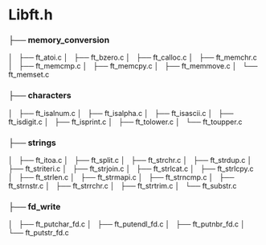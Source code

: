 # Libft.h
###  ├── memory_conversion
  │   ├── ft_atoi.c
  │   ├── ft_bzero.c
  │   ├── ft_calloc.c
  │   ├── ft_memchr.c
  │   ├── ft_memcmp.c
  │   ├── ft_memcpy.c
  │   ├── ft_memmove.c
  │   └── ft_memset.c
###  ├── characters
  │   ├── ft_isalnum.c
  │   ├── ft_isalpha.c
  │   ├── ft_isascii.c
  │   ├── ft_isdigit.c
  │   ├── ft_isprint.c
  │   ├── ft_tolower.c
  │   └── ft_toupper.c
###  ├── strings
  │   ├── ft_itoa.c
  │   ├── ft_split.c
  │   ├── ft_strchr.c
  │   ├── ft_strdup.c
  │   ├── ft_striteri.c
  │   ├── ft_strjoin.c
  │   ├── ft_strlcat.c
  │   ├── ft_strlcpy.c
  │   ├── ft_strlen.c
  │   ├── ft_strmapi.c
  │   ├── ft_strncmp.c
  │   ├── ft_strnstr.c
  │   ├── ft_strrchr.c
  │   ├── ft_strtrim.c
  │   └── ft_substr.c
###  ├── fd_write
  │   ├── ft_putchar_fd.c
  │   ├── ft_putendl_fd.c
  │   ├── ft_putnbr_fd.c
  │   └── ft_putstr_fd.c
